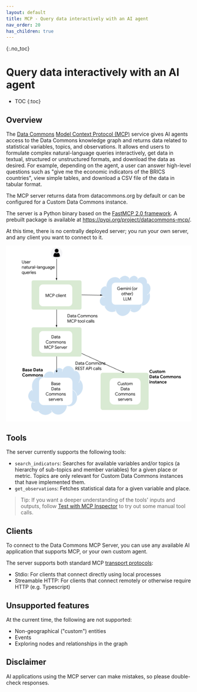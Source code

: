 ```yaml
---
layout: default
title: MCP - Query data interactively with an AI agent
nav_order: 20
has_children: true
---
```


{:.no_toc}
# Query data interactively with an AI agent

* TOC
{:toc}

## Overview

The [Data Commons](https://datacommons.org) [Model Context Protocol (MCP)](https://modelcontextprotocol.io/docs/getting-started/intro) service gives AI agents access to the Data Commons knowledge graph and returns data related to statistical variables, topics, and observations. It allows end users to formulate complex natural-language queries interactively, get data in textual, structured or unstructured formats, and download the data as desired. For example, depending on the agent, a user can answer high-level questions such as "give me the economic indicators of the BRICS countries", view simple tables, and download a CSV file of the data in tabular format.

The MCP server returns data from datacommons.org by default or can be configured for a Custom Data Commons instance. 

The server is a Python binary based on the [FastMCP 2.0 framework](https://gofastmcp.com). A prebuilt package is available at <https://pypi.org/project/datacommons-mcp/>.

At this time, there is no centrally deployed server; you run your own server, and any client you want to connect to it.

![alt text](/assets/images/mcp.png)

## Tools

The server currently supports the following tools:

- `search_indicators`: Searches for available variables and/or topics (a hierarchy of sub-topics and member variables) for a given place or metric. Topics are only relevant for Custom Data Commons instances that have implemented them.
- `get_observations`: Fetches statistical data for a given variable and place.

> Tip: If you want a deeper understanding of the tools' inputs and outputs, follow [Test with MCP Inspector](/mcp/develop_agent.html#test-with-mcp-inspector) to try out some manual tool calls.

## Clients

To connect to the Data Commons MCP Server, you can use any available AI application that supports MCP, or your own custom agent. 

The server supports both standard MCP [transport protocols](https://modelcontextprotocol.io/docs/learn/architecture#transport-layer):
- Stdio: For clients that connect directly using local processes
- Streamable HTTP: For clients that connect remotely or otherwise require HTTP (e.g. Typescript)

## Unsupported features

At the current time, the following are not supported:
- Non-geographical ("custom") entities
- Events
- Exploring nodes and relationships in the graph

## Disclaimer

AI applications using the MCP server can make mistakes, so please double-check responses.

